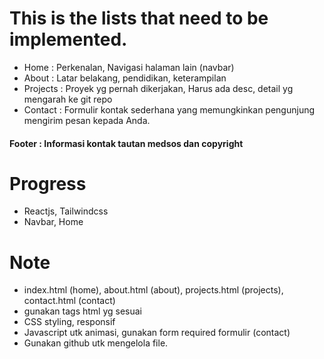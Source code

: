 # This is the lists that need to be implemented.
- Home : Perkenalan, Navigasi halaman lain (navbar)
- About : Latar belakang, pendidikan, keterampilan
- Projects : Proyek yg pernah dikerjakan, Harus ada desc, detail yg mengarah ke git repo
- Contact : Formulir kontak sederhana yang memungkinkan pengunjung mengirim pesan kepada Anda.
#### Footer : Informasi kontak tautan medsos dan copyright

# Progress
- Reactjs, Tailwindcss
- Navbar, Home

# Note
- index.html (home), about.html (about), projects.html (projects), contact.html (contact)
- gunakan tags html yg sesuai
- CSS styling, responsif
- Javascript utk animasi, gunakan form required formulir (contact) 
- Gunakan github utk mengelola file.
